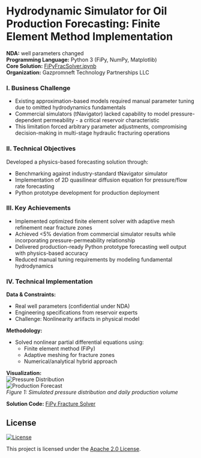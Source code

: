 
# Hydrodynamic Simulator for Oil Production Forecasting: Finite Element Method Implementation  
**NDA:** well parameters changed  
**Programming Language:** Python 3 (FiPy, NumPy, Matplotlib)  
**Core Solution:** [FiPyFracSolver.ipynb](https://github.com/ResearchMachine/commercial-project-hydrodynamic-in-predictive-complex/blob/main/FipyFracSolver.ipynb)  
**Organization:** Gazpromneft Technology Partnerships LLC  

### I. Business Challenge  
* Existing approximation-based models required manual parameter tuning due to omitted hydrodynamics fundamentals  
* Commercial simulators (tNavigator) lacked capability to model pressure-dependent permeability - a critical reservoir characteristic  
* This limitation forced arbitrary parameter adjustments, compromising decision-making in multi-stage hydraulic fracturing operations  

### II. Technical Objectives  
Developed a physics-based forecasting solution through:  
* Benchmarking against industry-standard tNavigator simulator  
* Implementation of 2D quasilinear diffusion equation for pressure/flow rate forecasting  
* Python prototype development for production deployment  

### III. Key Achievements  
* Implemented optimized finite element solver with adaptive mesh refinement near fracture zones  
* Achieved <5% deviation from commercial simulator results while incorporating pressure-permeability relationship  
* Delivered production-ready Python prototype forecasting well output with physics-based accuracy  
* Reduced manual tuning requirements by modeling fundamental hydrodynamics  

### IV. Technical Implementation  
**Data & Constraints:**  
* Real well parameters (confidential under NDA)  
* Engineering specifications from reservoir experts  
* Challenge: Nonlinearity artifacts in physical model  

**Methodology:**  
* Solved nonlinear partial differential equations using:  
  - Finite element method (FiPy)  
  - Adaptive meshing for fracture zones  
  - Numerical/analytical hybrid approach  

**Visualization:**  
![Pressure Distribution](https://github.com/ResearchMachine/commercial-project-hydrodynamic-in-predictive-complex/assets/70639823/d42dd782-9e78-4415-95f4-d34a72a0364a)  
![Production Forecast](https://github.com/ResearchMachine/commercial-project-hydrodynamic-in-predictive-complex/assets/70639823/3ac03fb1-9b36-4c4f-b988-9ed75c22c23d)  
*Figure 1: Simulated pressure distribution and daily production volume*  

**Solution Code:** [FiPy Fracture Solver](https://github.com/ResearchMachine/commercial-project-hydrodynamic-in-predictive-complex/blob/main/FipyFracSolver.ipynb)  

## License

[![License](https://img.shields.io/badge/License-Apache_2.0-blue.svg)](LICENSE)

This project is licensed under the [Apache 2.0 License](https://www.apache.org/licenses/LICENSE-2.0).

